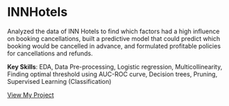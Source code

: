 
# INNHotels

Analyzed the data of INN Hotels to find which factors had a high influence on booking cancellations, built a predictive model that could predict which booking would be cancelled in advance, and formulated profitable policies for cancellations and refunds.

**Key Skills**: 
EDA, Data Pre-processing, Logistic regression, Multicollinearity, Finding optimal threshold using AUC-ROC curve, Decision trees, Pruning, Supervised Learning (Classification)

[View My Project](https://github.com/TKLUSSMANN/INNHotels/blob/main/Klussmann_INNHotel_SupervisedLearningClassification.ipynb)
